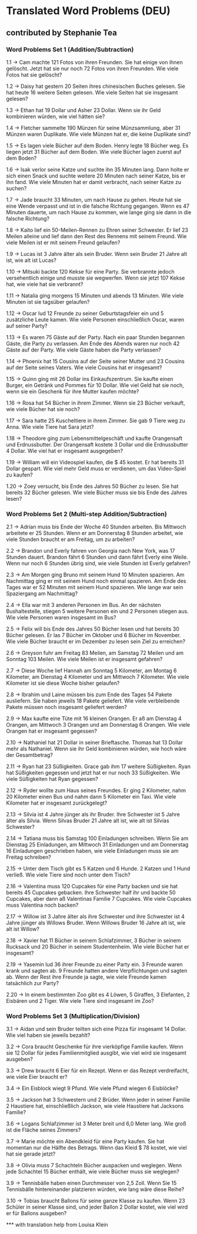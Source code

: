# Translated Word Problems (DEU)
## contributed by Stephanie Tea

### Word Problems Set 1 (Addition/Subtraction)

1.1 → Cam machte 121 Fotos von ihren Freunden. Sie hat einige von ihnen gelöscht. Jetzt hat sie nur noch 72 Fotos von ihren Freunden. Wie viele Fotos hat sie gelöscht?

1.2 → Daisy hat gestern 20 Seiten ihres chinesischen Buches gelesen. Sie hat heute 16 weitere Seiten gelesen. Wie viele Seiten hat sie insgesamt gelesen?

1.3 → Ethan hat 19 Dollar und Asher 23 Dollar. Wenn sie ihr Geld kombinieren würden, wie viel hätten sie?

1.4 → Fletcher sammelte 190 Münzen für seine Münzsammlung, aber 31  Münzen waren Duplikate. Wie viele Münzen hat er, die keine Duplikate sind?

1.5 → Es lagen viele Bücher auf dem Boden. Henry legte 18 Bücher weg. Es liegen jetzt 31 Bücher auf dem Boden. Wie viele Bücher lagen zuerst auf dem Boden?

1.6 → Isak verlor seine Katze und suchte ihn 35 Minuten lang. Dann holte er sich einen Snack und suchte weitere 20 Minuten nach seiner Katze, bis er ihn fand. Wie viele Minuten hat er damit verbracht, nach seiner Katze zu suchen?

1.7 → Jade braucht 33 Minuten, um nach Hause zu gehen. Heute hat sie eine Wende verpasst und ist in die falsche Richtung gegangen. Wenn es 47 Minuten dauerte, um nach Hause zu kommen, wie lange ging sie dann in die falsche Richtung?

1.8 → Kaito lief ein 50-Meilen-Rennen zu Ehren seiner Schwester. Er lief 23 Meilen alleine und lief dann den Rest des Rennens mit seinem Freund. Wie viele Meilen ist er mit seinem Freund gelaufen?

1.9 → Lucas ist 3 Jahre älter als sein Bruder. Wenn sein Bruder 21 Jahre alt ist, wie alt ist Lucas?

1.10 → Mitsuki backte 120 Kekse für eine Party. Sie verbrannte jedoch versehentlich einige und musste sie wegwerfen. Wenn sie jetzt 107 Kekse hat, wie viele hat sie verbrannt?

1.11 → Natalia ging morgens 15 Minuten und abends 13 Minuten. Wie viele Minuten ist sie tagsüber gelaufen?

1.12 → Oscar lud 12 Freunde zu seiner Geburtstagsfeier ein und 5 zusätzliche Leute kamen. Wie viele Personen einschließlich Oscar, waren auf seiner Party?

1.13 → Es waren 75 Gäste auf der Party. Nach ein paar Stunden begannen Gäste, die Party zu verlassen. Am Ende des Abends waren nur noch 42 Gäste auf der Party. Wie viele Gäste haben die Party verlassen?

1.14 → Phoenix hat 15 Cousins auf der Seite seiner Mutter und 23 Cousins auf der Seite seines Vaters. Wie viele Cousins hat er insgesamt?

1.15 → Quinn ging mit 26 Dollar ins Einkaufszentrum. Sie kaufte einen Burger, ein Getränk und Pommes für 10 Dollar. Wie viel Geld hat sie noch, wenn sie ein Geschenk für ihre Mutter kaufen möchte?

1.16 → Rosa hat 54 Bücher in ihrem Zimmer. Wenn sie 23 Bücher verkauft, wie viele Bücher hat sie noch?

1.17 → Sara hatte 25 Kuscheltiere in ihrem Zimmer. Sie gab 9 Tiere weg zu Anna. Wie viele Tiere hat Sara jetzt?

1.18 → Theodore ging zum Lebensmittelgeschäft und kaufte Orangensaft und Erdnussbutter. Der Orangensaft kostete 3 Dollar und die Erdnussbutter 4 Dollar. Wie viel hat er insgesamt ausgegeben?

1.19 → William will ein Videospiel kaufen, die $ 45 kostet. Er hat bereits 31 Dollar gespart. Wie viel mehr Geld muss er verdienen, um das Video-Spiel zu kaufen?

1.20 → Zoey versucht, bis Ende des Jahres 50 Bücher zu lesen. Sie hat bereits 32 Bücher gelesen. Wie viele Bücher muss sie bis Ende des Jahres lesen?

### Word Problems Set 2 (Multi-step Addition/Subtraction)

2.1 → Adrian muss bis Ende der Woche 40 Stunden arbeiten. Bis Mittwoch arbeitete er 25 Stunden. Wenn er am Donnerstag 8 Stunden arbeitet, wie viele Stunden braucht er am Freitag, um zu arbeiten?

2.2 → Brandon und Everly fahren von Georgia nach New York, was 17 Stunden dauert. Brandon fährt 6 Stunden und dann fährt Everly eine Weile. Wenn nur noch 6 Stunden übrig sind, wie viele Stunden ist Everly gefahren?

2.3 → Am Morgen ging Bruno mit seinem Hund 10 Minuten spazieren. Am Nachmittag ging er mit seinem Hund noch einmal spazieren. Am Ende des Tages war er 52 Minuten mit seinem Hund spazieren. Wie lange war sein Spaziergang am Nachmittag?

2.4 → Ella war mit 3 anderen Personen im Bus. An der nächsten Bushaltestelle, stiegen 5 weitere Personen ein und 2 Personen stiegen aus. Wie viele Personen waren insgesamt im Bus?

2.5 → Felix will bis Ende des Jahres 50 Bücher lesen und hat bereits 30 Bücher gelesen. Er las 7 Bücher im Oktober und 6 Bücher im November. Wie viele Bücher braucht er im Dezember zu lesen sein Ziel zu erreichen?

2.6 → Greyson fuhr am Freitag 83 Meilen, am Samstag 72 Meilen und am Sonntag 103 Meilen. Wie viele Meilen ist er insgesamt gefahren?

2.7 → Diese Woche lief Hannah am Sonntag 5 Kilometer, am Montag 6 Kilometer, am Dienstag 4 Kilometer und am Mittwoch 7 Kilometer. Wie viele Kilometer ist sie diese Woche bisher gelaufen?

2.8 → Ibrahim und Laine müssen bis zum Ende des Tages 54 Pakete ausliefern. Sie haben jeweils 18 Pakete geliefert. Wie viele verbleibende Pakete müssen noch insgesamt geliefert werden?

2.9 → Max kaufte eine Tüte mit 16 kleinen Orangen. Er aß am Dienstag 4 Orangen, am Mittwoch 3 Orangen und am Donnerstag 6 Orangen. Wie viele Orangen hat er insgesamt gegessen?

2.10 → Nathaniel hat 21 Dollar in seiner Brieftasche. Thomas hat 13 Dollar mehr als Nathaniel. Wenn sie ihr Geld kombinieren würden, wie hoch wäre der Gesamtbetrag?

2.11 → Ryan hat 23 Süßigkeiten. Grace gab ihm 17 weitere Süßigkeiten. Ryan hat Süßigkeiten gegessen und jetzt hat er nur noch 33 Süßigkeiten. Wie viele Süßigkeiten hat Ryan gegessen?

2.12 → Ryder wollte zum Haus seines Freundes. Er ging 2 Kilometer, nahm 20 Kilometer einen Bus und nahm dann 5 Kilometer ein Taxi. Wie viele Kilometer hat er insgesamt zurückgelegt?

2.13 → Silvia ist 4 Jahre jünger als ihr Bruder. Ihre Schwester ist 5 Jahre älter als Silvia. Wenn Silvas Bruder 21 Jahre alt ist, wie alt ist Silvias Schwester?

2.14 → Tatiana muss bis Samstag 100 Einladungen schreiben. Wenn Sie am Dienstag 25 Einladungen, am Mittwoch 31 Einladungen und am Donnerstag 16 Einladungen geschrieben haben, wie viele Einladungen muss sie am Freitag schreiben?

2.15 → Unter dem Tisch gibt es 5 Katzen und 6 Hunde. 2 Katzen und 1 Hund verließ. Wie viele Tiere sind noch unter dem Tisch?

2.16 → Valentina muss 120 Cupcakes für eine Party backen und sie hat bereits 45 Cupcakes gebacken. Ihre Schwester half ihr und backte 50 Cupcakes, aber dann aß Valentinas Familie 7 Cupcakes. Wie viele Cupcakes muss Valentina noch backen?

2.17 → Willow ist 3 Jahre älter als ihre Schwester und ihre Schwester ist 4 Jahre jünger als Willows Bruder. Wenn Willows Bruder 16 Jahre alt ist, wie alt ist Willow?

2.18 → Xavier hat 11 Bücher in seinem Schlafzimmer, 3 Bücher in seinem Rucksack und 20 Bücher in seinem Studentenheim. Wie viele Bücher hat er insgesamt?

2.19 → Yasemin lud 36 ihrer Freunde zu einer Party ein. 3 Freunde waren krank und sagten ab. 9 Freunde hatten andere Verpflichtungen und sagten ab. Wenn der Rest ihre Freunde ja sagte, wie viele Freunde kamen tatsächlich zur Party?

2.20 → In einem bestimmten Zoo gibt es 4 Löwen, 5 Giraffen, 3 Elefanten, 2 Eisbären und 2 Tiger. Wie viele Tiere sind insgesamt im Zoo?

### Word Problems Set 3 (Multiplication/Division)

3.1 → Aidan und sein Bruder teilten sich eine Pizza für insgesamt 14 Dollar. Wie viel haben sie jeweils bezahlt?

3.2 → Cora braucht Geschenke für ihre vierköpfige Familie kaufen. Wenn sie 12 Dollar für jedes Familienmitglied ausgibt, wie viel wird sie insgesamt ausgeben?

3.3 → Drew braucht 6 Eier für ein Rezept. Wenn er das Rezept verdreifacht, wie viele Eier braucht er?

3.4 → Ein Eisblock wiegt 9 Pfund. Wie viele Pfund wiegen 6 Eisblöcke?

3.5 → Jackson hat 3 Schwestern und 2 Brüder. Wenn jeder in seiner Familie 2 Haustiere hat, einschließlich Jackson, wie viele Haustiere hat Jacksons Familie?

3.6 → Logans Schlafzimmer ist 3 Meter breit und 6,0 Meter lang. Wie groß ist die Fläche seines Zimmers?

3.7 → Marie möchte ein Abendkleid für eine Party kaufen. Sie hat momentan nur die Hälfte des Betrags. Wenn das Kleid $ 78 kostet, wie viel hat sie gerade jetzt?

3.8 → Olivia muss 7 Schachteln Bücher auspacken und weglegen. Wenn jede Schachtel 15 Bücher enthält, wie viele Bücher muss sie weglegen?

3.9 → Tennisbälle haben einen Durchmesser von 2,5 Zoll. Wenn Sie 15 Tennisbälle hintereinander platzieren würden, wie lang wäre diese Reihe?

3.10 → Tobias braucht Ballons für seine ganze Klasse zu kaufen. Wenn 23 Schüler in seiner Klasse sind, und jeder Ballon 2 Dollar kostet, wie viel wird er für Ballons ausgeben?

*** with translation help from Louisa Klein
